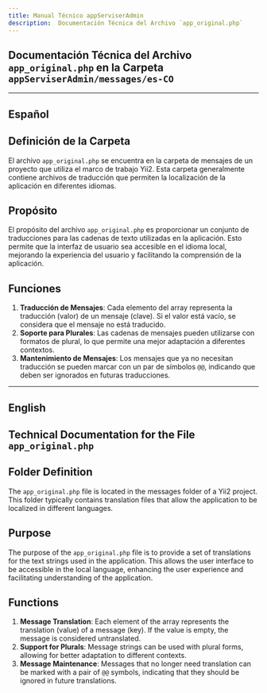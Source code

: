 ```yaml
---
title: Manual Técnico appServiserAdmin
description:  Documentación Técnica del Archivo `app_original.php`
---
```


## Documentación Técnica del Archivo `app_original.php` en la Carpeta `appServiserAdmin/messages/es-CO`

---

## Español

## Definición de la Carpeta
El archivo `app_original.php` se encuentra en la carpeta de mensajes de un proyecto que utiliza el marco de trabajo Yii2. Esta carpeta generalmente contiene archivos de traducción que permiten la localización de la aplicación en diferentes idiomas.

## Propósito
El propósito del archivo `app_original.php` es proporcionar un conjunto de traducciones para las cadenas de texto utilizadas en la aplicación. Esto permite que la interfaz de usuario sea accesible en el idioma local, mejorando la experiencia del usuario y facilitando la comprensión de la aplicación.

## Funciones
1. **Traducción de Mensajes**: Cada elemento del array representa la traducción (valor) de un mensaje (clave). Si el valor está vacío, se considera que el mensaje no está traducido.
2. **Soporte para Plurales**: Las cadenas de mensajes pueden utilizarse con formatos de plural, lo que permite una mejor adaptación a diferentes contextos.
3. **Mantenimiento de Mensajes**: Los mensajes que ya no necesitan traducción se pueden marcar con un par de símbolos `@@`, indicando que deben ser ignorados en futuras traducciones.

---

## English

## Technical Documentation for the File `app_original.php`

## Folder Definition
The `app_original.php` file is located in the messages folder of a Yii2 project. This folder typically contains translation files that allow the application to be localized in different languages.

## Purpose
The purpose of the `app_original.php` file is to provide a set of translations for the text strings used in the application. This allows the user interface to be accessible in the local language, enhancing the user experience and facilitating understanding of the application.

## Functions
1. **Message Translation**: Each element of the array represents the translation (value) of a message (key). If the value is empty, the message is considered untranslated.
2. **Support for Plurals**: Message strings can be used with plural forms, allowing for better adaptation to different contexts.
3. **Message Maintenance**: Messages that no longer need translation can be marked with a pair of `@@` symbols, indicating that they should be ignored in future translations.

